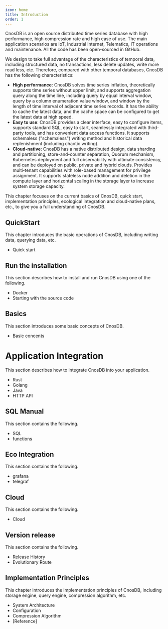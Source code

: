 ```yaml
---
icon: home
title: Introduction
order: 1
---
```


CnosDB is an open source distributed time series database with high performance, high compression rate and high ease of use. The main application scenarios are IoT, Industrial Internet, Telematics, IT operations and maintenance. All the code has been open-sourced in GitHub.

We design to take full advantage of the characteristics of temporal data, including structured data, no transactions, less delete updates, write more read less, etc. Therefore, compared with other temporal databases, CnosDB has the following characteristics:


- **High performance**: CnosDB solves time series inflation, theoretically supports time series without upper limit, and supports aggregation query along the time line, including query by equal interval window, query by a column enumeration value window, and window by the length of time interval of adjacent time series records. It has the ability to cache the latest data, and the cache space can be configured to get the latest data at high speed.
- **Easy to use**: CnosDB provides a clear interface, easy to configure items, supports standard SQL, easy to start, seamlessly integrated with third-party tools, and has convenient data access functions. It supports schemaless ("schemaless") writing method and historical data replenishment (including chaotic writing).
- **Cloud-native**: CnosDB has a native distributed design, data sharding and partitioning, store-and-counter separation, Quorum mechanism, Kubernetes deployment and full observability with ultimate consistency, and can be deployed on public, private and hybrid clouds. Provides multi-tenant capabilities with role-based management for privilege assignment. It supports stateless node addition and deletion in the compute layer and horizontal scaling in the storage layer to increase system storage capacity.

This chapter focuses on the current basics of CnosDB, quick start, implementation principles, ecological integration and cloud-native plans, etc., to give you a full understanding of CnosDB.

## QuickStart
This chapter introduces the basic operations of CnosDB, including writing data, querying data, etc.
- Quick start

## Run the installation
This section describes how to install and run CnosDB using one of the following.
- Docker
- Starting with the source code

## Basics
This section introduces some basic concepts of CnosDB.
- Basic concents

# Application Integration
This section describes how to integrate CnosDB into your application.
- Rust
- Golang
- Java
- HTTP API

## SQL Manual
This section contains the following.
- SQL
- functions

## Eco Integration
This section contains the following.
- grafana
- telegraf

## Cloud
This section contains the following.
- Cloud

## Version release
This section contains the following.
- Release History
- Evolutionary Route

## Implementation Principles
This chapter introduces the implementation principles of CnosDB, including storage engine, query engine, compression algorithm, etc.
- System Architecture
- Configuration
- Compression Algorithm
- [Reference]
